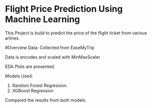 # Flight Price Prediction Using Machine Learning
This Project is build to predict the price of the flight ticket from various arlines.


#Overview
Data: Collected from EaseMyTrip


Data is encodes and scaled with MinMaxScaler


EDA Plots are presented.


Models Used:
1. Random Forest Regression.
2. XGBoost Regression


Compared the results from both models.
